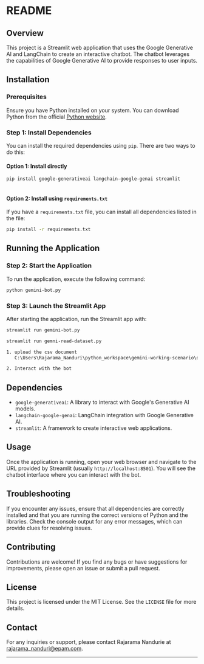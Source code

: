 # README

## Overview

This project is a Streamlit web application that uses the Google Generative AI and LangChain to create an interactive chatbot. The chatbot leverages the capabilities of Google Generative AI to provide responses to user inputs.

## Installation

### Prerequisites

Ensure you have Python installed on your system. You can download Python from the official [Python website](https://www.python.org/).

 

### Step 1: Install Dependencies

You can install the required dependencies using `pip`. There are two ways to do this:

#### Option 1: Install directly

```bash
pip install google-generativeai langchain-google-genai streamlit
 
```

#### Option 2: Install using `requirements.txt`

If you have a `requirements.txt` file, you can install all dependencies listed in the file:

```bash
pip install -r requirements.txt
```

## Running the Application

### Step 2: Start the Application

To run the application, execute the following command:

```bash
python gemini-bot.py
```

### Step 3: Launch the Streamlit App

After starting the application, run the Streamlit app with:

```bash
streamlit run gemini-bot.py

streamlit run gemni-read-dataset.py

1. upload the csv document 
   C:\Users\Rajarama_Nanduri\python_workspace\gemini-working-scenario\dataset.csv

2. Interact with the bot   
```

## Dependencies

- `google-generativeai`: A library to interact with Google's Generative AI models.
- `langchain-google-genai`: LangChain integration with Google Generative AI.
- `streamlit`: A framework to create interactive web applications.

## Usage

Once the application is running, open your web browser and navigate to the URL provided by Streamlit (usually `http://localhost:8501`). You will see the chatbot interface where you can interact with the bot.

## Troubleshooting

If you encounter any issues, ensure that all dependencies are correctly installed and that you are running the correct versions of Python and the libraries. Check the console output for any error messages, which can provide clues for resolving issues.

## Contributing

Contributions are welcome! If you find any bugs or have suggestions for improvements, please open an issue or submit a pull request.

## License

This project is licensed under the MIT License. See the `LICENSE` file for more details.

## Contact

For any inquiries or support, please contact Rajarama Nandurie at rajarama_nanduri@epam.com.

--- 